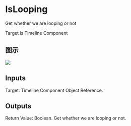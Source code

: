 # IsLooping

Get whether we are looping or not

Target is Timeline Component

## 图示

![]($-20221218-18282337.png)

## Inputs

Target: Timeline Component Object Reference.  

## Outputs

Return Value: Boolean. Get whether we are looping or not.

